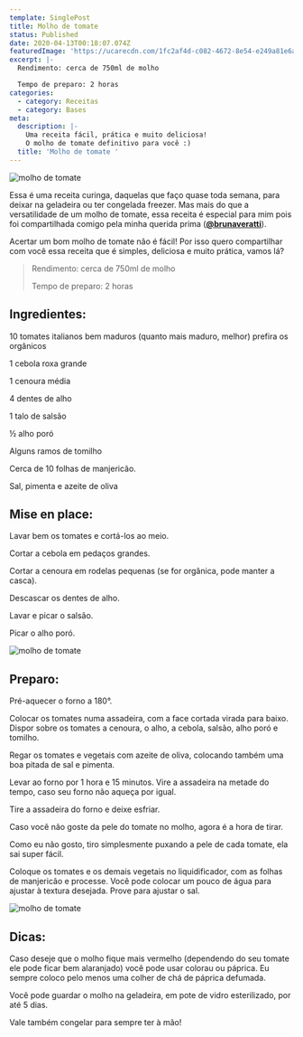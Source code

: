 ```yaml
---
template: SinglePost
title: Molho de tomate
status: Published
date: 2020-04-13T00:18:07.074Z
featuredImage: 'https://ucarecdn.com/1fc2af4d-c082-4672-8e54-e249a81e6a50/'
excerpt: |-
  Rendimento: cerca de 750ml de molho 

  Tempo de preparo: 2 horas
categories:
  - category: Receitas
  - category: Bases
meta:
  description: |-
    Uma receita fácil, prática e muito deliciosa!
    O molho de tomate definitivo para você :)
  title: 'Molho de tomate '
---
```

![molho de tomate](https://ucarecdn.com/eec6d7cb-1955-4490-86f4-2e6a0dad77a4/)

Essa é uma receita curinga, daquelas que faço quase toda semana, para deixar na geladeira ou ter congelada freezer. Mas mais do que a versatilidade de um molho de tomate, essa receita é especial para mim pois foi compartilhada comigo pela minha querida prima ([**@brunaveratti**](https://www.instagram.com/brunaveratti/)). 

Acertar um bom molho de tomate não é fácil! Por isso quero compartilhar com você essa receita que é simples, deliciosa e muito prática, vamos lá? 

> Rendimento: cerca de 750ml de molho 
>
> Tempo de preparo: 2 horas 

## Ingredientes:

10 tomates italianos bem maduros (quanto mais maduro, melhor) prefira os orgânicos 

1 cebola roxa grande 

1 cenoura média 

4 dentes de alho 

1 talo de salsão 

½ alho poró 

Alguns ramos de tomilho 

Cerca de 10 folhas de manjericão. 

Sal, pimenta e azeite de oliva 

## Mise en place:

Lavar bem os tomates e cortá-los ao meio. 

Cortar a cebola em pedaços grandes. 

Cortar a cenoura em rodelas pequenas (se for orgânica, pode manter a casca). 

Descascar os dentes de alho. 

Lavar e picar o salsão. 

Picar o alho poró. 

![molho de tomate](https://ucarecdn.com/b7a76cd6-0676-4967-8fa2-ac13cdb0e62f/)

## Preparo:

Pré-aquecer o forno a 180°. 

Colocar os tomates numa assadeira, com a face cortada virada para baixo. Dispor sobre os tomates a cenoura, o alho, a cebola, salsão, alho poró e tomilho. 

Regar os tomates e vegetais com azeite de oliva, colocando também uma boa pitada de sal e pimenta. 

Levar ao forno por 1 hora e 15 minutos. Vire a assadeira na metade do tempo, caso seu forno não aqueça por igual. 

Tire a assadeira do forno e deixe esfriar.  

Caso você não goste da pele do tomate no molho, agora é a hora de tirar. 

Como eu não gosto, tiro simplesmente puxando a pele de cada tomate, ela sai super fácil. 

Coloque os tomates e os demais vegetais no liquidificador, com as folhas de manjericão e processe. Você pode colocar um pouco de água para ajustar à textura desejada. Prove para ajustar o sal. 

![molho de tomate](https://ucarecdn.com/6430bfe5-8a39-4307-ba83-14b964738b8d/)

## 

## Dicas:

Caso deseje que o molho fique mais vermelho (dependendo do seu tomate ele pode ficar bem alaranjado) você pode usar colorau ou páprica. Eu sempre coloco pelo menos uma colher de chá de páprica defumada. 

Você pode guardar o molho na geladeira, em pote de vidro esterilizado, por até 5 dias. 

Vale também congelar para sempre ter à mão!
